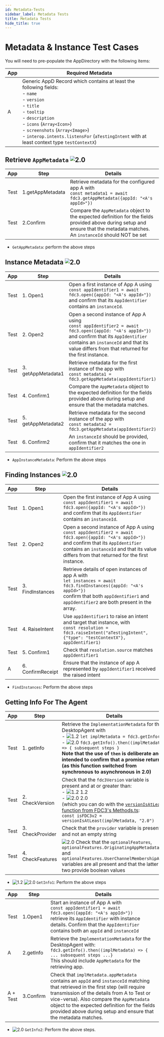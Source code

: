 ```yaml
---
id: Metadata-Tests
sidebar_label: Metadata Tests
title: Metadata Tests
hide_title: true
---
```


# Metadata & Instance Test Cases

You will need to pre-populate the AppDirectory with the following items:

| App | Required Metadata                        |
|-----|------------------------------------------|
| A   | Generic AppD Record which contains at least the following fields:<br />- `name`<br />- `version`<br />- `title`<br />- `tooltip`<br />- `description`<br />- `icons` (`Array<Icon>`)<br />- `screenshots` (`Array<Image>`)<br />- `interop.intents.listensFor` (`aTestingIntent` with at least context type `testContextX`)  |

## Retrieve `AppMetadata` ![2.0](https://img.shields.io/badge/FDC3-2.0-blue)

| App | Step           | Details                                                                                           |
|-----|----------------|---------------------------------------------------------------------------------------------------|
| Test   | 1.getAppMetadata    | Retrieve metadata for the configured app A with <br/> `const metadata1 = await fdc3.getAppMetadata({appId: "<A's appId>"})`  |
| Test   | 2.Confirm    | Compare the `AppMetadata` object to the expected definition for the fields provided above during setup and ensure that the metadata matches. An `instanceId` should NOT be set  |

- `GetAppMetadata`: perform the above steps

## Instance Metadata ![2.0](https://img.shields.io/badge/FDC3-2.0-blue)

| App | Step           | Details                                                                                           |
|-----|----------------|---------------------------------------------------------------------------------------------------|
| Test   | 1. Open1    | Open a first instance of App A using <br/> `const appIdentifier1 = await fdc3.open({appId: "<A's appId>"})` <br/>and confirm that its `AppIdentifier` contains an `instanceId`.  |
| Test   | 2. Open2    |Open a second instance of App A using <br />`const appIdentifier2 = await fdc3.open({appId: "<A's appId>"})` <br/>and confirm that its `AppIdentifier` contains an `instanceId` and that its value differs from that returned for the first instance. |
| Test   | 3. getAppMetadata1    | Retrieve metadata for the first instance of the app with<br/> `const metadata1 = fdc3.getAppMetadata(appIdentifier1)` |
| Test   | 4. Confirm1 | Compare the `AppMetadata` object to the expected definition for the fields provided above during setup and ensure that the metadata matches.  |
| Test   | 5. getAppMetadata2    | Retrieve metadata for the second instance of the app with <br/>`const metadata2 = fdc3.getAppMetadata(appIdentifier2)`  |
| Test   | 6. Confirm2    | An `instanceId` should be provided, confirm that it matches the one in `appIdentifier2`  |

- `AppInstanceMetadata`: Perform the above steps

## Finding Instances ![2.0](https://img.shields.io/badge/FDC3-2.0-blue)

| App | Step           | Details                                                                                           |
|-----|----------------|---------------------------------------------------------------------------------------------------|
| Test   | 1. Open1    | Open the first instance of App A using <br/> `const appIdentifier1 = await fdc3.open({appId: "<A's appId>"})` <br/>and confirm that its `AppIdentifier` contains an `instanceId`.  |
| Test   | 2. Open2    |Open a second instance of App A using <br />`const appIdentifier2 = await fdc3.open({appId: "<A's appId>"})` <br/>and confirm that its `AppIdentifier` contains an `instanceId` and that its value differs from that returned for the first instance. |
| Test   | 3. FindInstances    | Retrieve details of open instances of app A with <br/> `let instances = await fdc3.findInstances({appId: "<A's appId>"})` <br/> confirm that both `appIdentifier1` and `appIdentifier2` are both present in the array.  |
| Test   | 4. RaiseIntent   | Use `appIdentifier1` to raise an intent and target that instance, with<br/> `const resolution = fdc3.raiseIntent("aTestingIntent", {"type": "testContextX"}, appIdentifier1)` |
| Test   | 5. Confirm1 | Check that `resolution.source` matches `appIdentifier1` |
| A      | 6. ConfirmReceipt | Ensure that the instance of app A represented by `appIdentifier1` received the raised intent |

- `FindInstances`: Perform the above steps

## Getting Info For The Agent

| App | Step           | Details                                                                                           |
|-----|----------------|---------------------------------------------------------------------------------------------------|
| Test   | 1. getInfo    |Retrieve the `ImplementationMetadata` for the DesktopAgent with <br/> - ![1.2](https://img.shields.io/badge/FDC3-1.2-green) `let implMetadata = fdc3.getInfo()`  <br/> - ![2.0](https://img.shields.io/badge/FDC3-2.0-blue) `fdc3.getInfo().then((implMetadata) => { subsequent steps }`   <br />**Note that the use of `then` is deliberate and intended to confirm that a promise returned (as this function switched from synchronous to asynchronous in 2.0)**|
| Test   | 2. CheckVersion  | Check that the `fdc3Version` variable is present and at or greater than:  <br /> -  ![1.2](https://img.shields.io/badge/FDC3-1.2-green) 1.2 <br /> - ![2.0](https://img.shields.io/badge/FDC3-2.0-blue) 2.0  <br />(which you can do with the [`versionIsAtLeast` function from FDC3's Methods.ts](https://github.com/finos/FDC3/blob/add64f8302c6dcdc8437cf0e245101e927b69ec2/src/api/Methods.ts#L207):<br />`const isFDC3v2 = versionIsAtLeast(implMetadata, "2.0")`  |
| Test   | 3. CheckProvider  | Check that the `provider` variable is present and not an empty string  |
| Test   | 4. CheckFeatures  | ![2.0](https://img.shields.io/badge/FDC3-2.0-blue) Check that the `optionalFeatures`, `optionalFeatures.OriginatingAppMetadata` and `optionalFeatures.UserChannelMembershipAPIs` variables are all present and that the latter two provide boolean values  |

- ![1.2](https://img.shields.io/badge/FDC3-1.2-green) ![2.0](https://img.shields.io/badge/FDC3-2.0-blue) `GetInfo1`: Perform the above steps

| App | Step           | Details                                                                                           |
|-----|----------------|---------------------------------------------------------------------------------------------------|
| Test   | 1.Open1    | Start an instance of App A with <br/>`const appIdentifier1 = await fdc3.open({appId: "<A's appId>"})` <br /> retrieve its `AppIdentifier` with instance details. Confirm that the `AppIdentifier` contains both an `appId` and `instanceId` |
| A | 2.getInfo     |   Retrieve the `ImplementationMetadata` for the DesktopAgent with: <br  />`fdc3.getInfo().then((implMetadata) => {  ... subsequent steps ...}` <br/> This should include `AppMetadata` for the retrieving app. |
| A + Test | 3.Confirm  | Check that `implMetadata.appMetadata` contains an `appId` and `instanceId` matching that retrieved in the first step (will require transmission of the details from A to Test or vice-versa). Also compare the `AppMetadata` object to the expected definition for the fields provided above during setup and ensure that the metadata matches. |

- ![2.0](https://img.shields.io/badge/FDC3-2.0-blue) `GetInfo2`: Perform the above steps.
